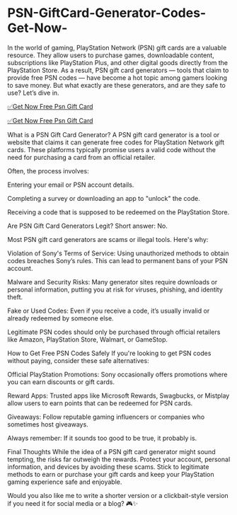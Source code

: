 # PSN-GiftCard-Generator-Codes-Get-Now-
In the world of gaming, PlayStation Network (PSN) gift cards are a valuable resource. They allow users to purchase games, downloadable content, subscriptions like PlayStation Plus, and other digital goods directly from the PlayStation Store. As a result, PSN gift card generators — tools that claim to provide free PSN codes — have become a hot topic among gamers looking to save money. But what exactly are these generators, and are they safe to use? Let’s dive in.

[✅Get Now Free Psn Gift Card](https://info.offerzeros.com/)  

[✅Get Now Free Psn Gift Card](https://info.offerzeros.com/) 


What is a PSN Gift Card Generator?
A PSN gift card generator is a tool or website that claims it can generate free codes for PlayStation Network gift cards. These platforms typically promise users a valid code without the need for purchasing a card from an official retailer.

Often, the process involves:

Entering your email or PSN account details.

Completing a survey or downloading an app to "unlock" the code.

Receiving a code that is supposed to be redeemed on the PlayStation Store.

Are PSN Gift Card Generators Legit?
Short answer: No.

Most PSN gift card generators are scams or illegal tools. Here's why:

Violation of Sony's Terms of Service: Using unauthorized methods to obtain codes breaches Sony’s rules. This can lead to permanent bans of your PSN account.

Malware and Security Risks: Many generator sites require downloads or personal information, putting you at risk for viruses, phishing, and identity theft.

Fake or Used Codes: Even if you receive a code, it’s usually invalid or already redeemed by someone else.

Legitimate PSN codes should only be purchased through official retailers like Amazon, PlayStation Store, Walmart, or GameStop.

How to Get Free PSN Codes Safely
If you're looking to get PSN codes without paying, consider these safe alternatives:

Official PlayStation Promotions: Sony occasionally offers promotions where you can earn discounts or gift cards.

Reward Apps: Trusted apps like Microsoft Rewards, Swagbucks, or Mistplay allow users to earn points that can be redeemed for PSN cards.

Giveaways: Follow reputable gaming influencers or companies who sometimes host giveaways.

Always remember: If it sounds too good to be true, it probably is.

Final Thoughts
While the idea of a PSN gift card generator might sound tempting, the risks far outweigh the rewards. Protect your account, personal information, and devices by avoiding these scams. Stick to legitimate methods to earn or purchase your gift cards and keep your PlayStation gaming experience safe and enjoyable.

Would you also like me to write a shorter version or a clickbait-style version if you need it for social media or a blog? 🎮✨
